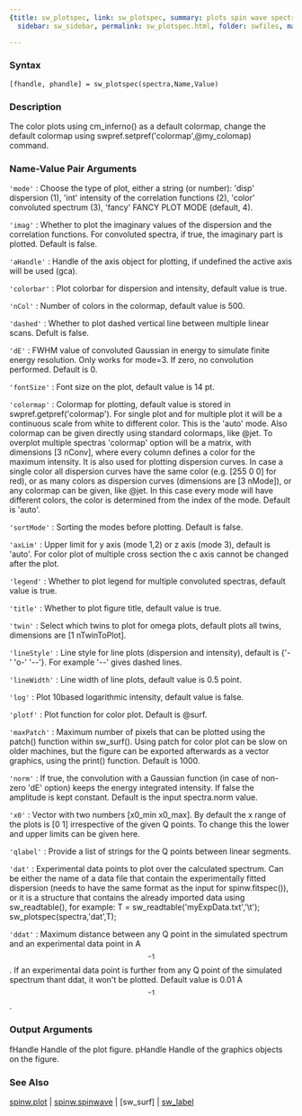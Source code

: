 ```yaml
---
{title: sw_plotspec, link: sw_plotspec, summary: plots spin wave spectrum, keywords: sample,
  sidebar: sw_sidebar, permalink: sw_plotspec.html, folder: swfiles, mathjax: 'true'}

---
```


### Syntax

`[fhandle, phandle] = sw_plotspec(spectra,Name,Value)`

### Description

The color plots using cm_inferno() as a default colormap, change the
default colormap using swpref.setpref('colormap',@my_colomap) command.
 

### Name-Value Pair Arguments

`'mode'`
: Choose the type of plot, either a string (or number):
      'disp'  dispersion (1),
      'int'   intensity of the correlation functions (2),
      'color' convoluted spectrum (3),
      'fancy' FANCY PLOT MODE (default, 4).

`'imag'`
: Whether to plot the imaginary values of the dispersion
  and the correlation functions. For convoluted spectra, if true,
  the imaginary part is plotted. Default is false.

`'aHandle'`
: Handle of the axis object for plotting, if undefined the
  active axis will be used (gca).

`'colorbar'`
: Plot colorbar for dispersion and intensity, default value is true.

`'nCol'`
: Number of colors in the colormap, default value is 500.

`'dashed'`
: Whether to plot dashed vertical line between multiple linear
  scans. Defult is false.

`'dE'`
: FWHM value of convoluted Gaussian in energy to simulate finite
  energy resolution. Only works for mode=3. If zero, no
  convolution performed. Default is 0.

`'fontSize'`
: Font size on the plot, default value is 14 pt.

`'colormap'`
: Colormap for plotting, default value is stored in 
  swpref.getpref('colormap'). For single plot and for multiple
  plot it will be a continuous scale from white to different
  color. This is the 'auto' mode. Also colormap can be given
  directly using standard colormaps, like @jet. To overplot
  multiple spectras 'colormap' option will be a matrix, with
  dimensions [3 nConv], where every column defines a color for
  the maximum intensity. It is also used for plotting dispersion
  curves. In case a single color all dispersion curves have the
  same color (e.g. [255 0 0] for red), or as many colors as
  dispersion curves (dimensions are [3 nMode]), or any colormap
  can be given, like @jet. In this case every mode will have
  different colors, the color is determined from the index of the
  mode. Default is 'auto'.

`'sortMode'`
: Sorting the modes before plotting. Default is false.

`'axLim'`
: Upper limit for y axis (mode 1,2) or z axis (mode 3), default
  is 'auto'. For color plot of multiple cross section the c axis
  cannot be changed after the plot.

`'legend'`
: Whether to plot legend for multiple convoluted spectras,
  default value is true.

`'title'`
: Whether to plot figure title, default value is true.

`'twin'`
: Select which twins to plot for omega plots, default plots all
  twins, dimensions are [1 nTwinToPlot].

`'lineStyle'`
: Line style for line plots (dispersion and intensity), default
  is {'-' 'o-' '--'}. For example '--' gives dashed lines.

`'lineWidth'`
: Line width of line plots, default value is 0.5 point.

`'log'`
: Plot 10based logarithmic intensity, default value is false.

`'plotf'`
: Plot function for color plot. Default is @surf.

`'maxPatch'`
: Maximum number of pixels that can be plotted using the patch()
  function within sw_surf(). Using patch for color plot can be
  slow on older machines, but the figure can be exported
  afterwards as a vector graphics, using the print() function.
  Default is 1000.

`'norm'`
: If true, the convolution with a Gaussian function (in case of
  non-zero 'dE' option) keeps the energy integrated intensity. If
  false the amplitude is kept constant. Default is the input
  spectra.norm value.

`'x0'`
: Vector with two numbers [x0_min x0_max]. By default the x range
  of the plots is [0 1] irrespective of the given Q points. To
  change this the lower and upper limits can be given here.

`'qlabel'`
: Provide a list of strings for the Q points between linear
  segments.

`'dat'`
: Experimental data points to plot over the calculated spectrum.
  Can be either the name of a data file that contain the
  experimentally fitted dispersion (needs to have the same format
  as the input for spinw.fitspec()), or it is a structure that
  contains the already imported data using sw_readtable(), for
  example:
      T = sw_readtable('myExpData.txt','\t');
      sw_plotspec(spectra,'dat',T);

`'ddat'`
: Maximum distance between any Q point in the simulated spectrum
  and an experimental data point in A$$^{-1}$$. If an experimental data
  point is further from any Q point of the simulated spectrum
  thant ddat, it won't be plotted. Default value is 0.01 A$$^{-1}$$.

### Output Arguments

fHandle   Handle of the plot figure.
pHandle   Handle of the graphics objects on the figure.

### See Also

[spinw.plot](spinw_plot.html) \| [spinw.spinwave](spinw_spinwave.html) \| [sw_surf] \| [sw_label](sw_label.html)


